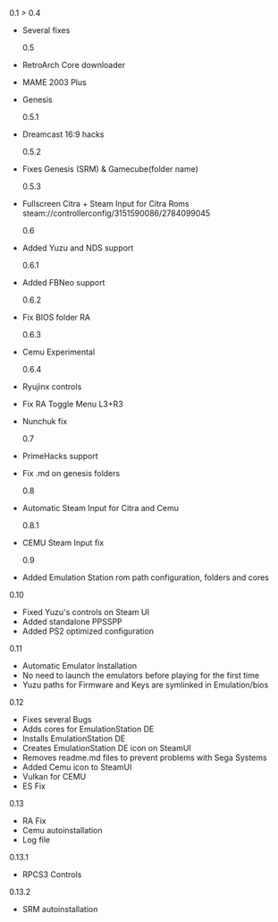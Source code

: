 0.1 > 0.4

- Several fixes

  0.5

- RetroArch Core downloader
- MAME 2003 Plus
- Genesis

  0.5.1

- Dreamcast 16:9 hacks

  0.5.2

- Fixes Genesis (SRM) & Gamecube(folder name)

  0.5.3

- Fullscreen Citra + Steam Input for Citra Roms
  steam://controllerconfig/3151590086/2784099045

  0.6

- Added Yuzu and NDS support

  0.6.1

- Added FBNeo support

  0.6.2

- Fix BIOS folder RA

  0.6.3

- Cemu Experimental

  0.6.4

- Ryujinx controls
- Fix RA Toggle Menu L3+R3
- Nunchuk fix

  0.7

- PrimeHacks support
- Fix .md on genesis folders

  0.8

- Automatic Steam Input for Citra and Cemu

  0.8.1

- CEMU Steam Input fix

  0.9

- Added Emulation Station rom path configuration, folders and cores


0.10

- Fixed Yuzu's controls on Steam UI
- Added standalone PPSSPP
- Added PS2 optimized configuration

0.11
- Automatic Emulator Installation
- No need to launch the emulators before playing for the first time
- Yuzu paths for Firmware and Keys are symlinked in Emulation/bios

0.12
- Fixes several Bugs
- Adds cores for EmulationStation DE
- Installs EmulationStation DE
- Creates EmulationStation DE icon on SteamUI
- Removes readme.md files to prevent problems with Sega Systems
- Added Cemu icon to SteamUI
- Vulkan for CEMU
- ES Fix

0.13
- RA Fix
- Cemu autoinstallation
- Log file

0.13.1
- RPCS3 Controls

0.13.2
- SRM autoinstallation